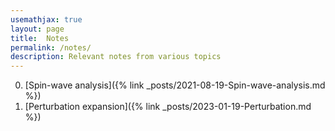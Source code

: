 ```yaml
---
usemathjax: true
layout: page
title:  Notes
permalink: /notes/
description: Relevant notes from various topics
---
```


0. [Spin-wave analysis]({% link _posts/2021-08-19-Spin-wave-analysis.md %})
0. [Perturbation expansion]({% link _posts/2023-01-19-Perturbation.md %})